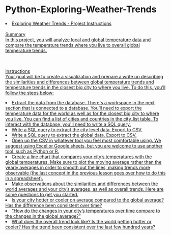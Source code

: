 # Python-Exploring-Weather-Trends

<li><u>Exploring Weather Trends - Project Instructions
<br><br>Summary
<br>In this project, you will analyze local and global temperature data and compare the temperature trends where you live to overall global temperature trends.

<br><br>Instructions
<br>Your goal will be to create a visualization and prepare a write up describing the similarities and differences between global temperature trends and temperature trends in the closest big city to where you live. To do this, you’ll follow the steps below:

<li>Extract the data from the database. There's a workspace in the next section that is connected to a database. You’ll need to export the temperature data for the world as well as for the closest big city to where you live. You can find a list of cities and countries in the city_list table. To interact with the database, you'll need to write a SQL query.
<li>Write a SQL query to extract the city level data. Export to CSV.
<li>Write a SQL query to extract the global data. Export to CSV.
<li>Open up the CSV in whatever tool you feel most comfortable using. We suggest using Excel or Google sheets, but you are welcome to use another tool, such as Python or R.
<li>Create a line chart that compares your city’s temperatures with the global temperatures. Make sure to plot the moving average rather than the yearly averages in order to smooth out the lines, making trends more observable (the last concept in the previous lesson goes over how to do this in a spreadsheet).
<li>Make observations about the similarities and differences between the world averages and your city’s averages, as well as overall trends. Here are some questions to get you started.
<li>Is your city hotter or cooler on average compared to the global average? Has the difference been consistent over time?
<li>“How do the changes in your city’s temperatures over time compare to the changes in the global average?”
<li>What does the overall trend look like? Is the world getting hotter or cooler? Has the trend been consistent over the last few hundred years?
